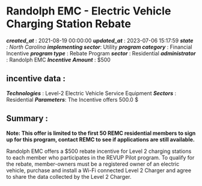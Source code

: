 # Randolph EMC - Electric Vehicle Charging Station Rebate 
 ***created_at*** : 2021-08-19 00:00:00 
 ***updated_at*** : 2023-07-06 15:17:59 
 ***state** : North Carolina 
 **implementing sector***: Utility 
 ***program category*** : Financial Incentive 
 ***program type*** : Rebate Program 
 ***sector*** : Residential 
 ***administrator*** : Randolph EMC 
 ***Incentive Amount*** : $500

 
 ## incentive data : 
 ***Technologies*** : Level-2 Electric Vehicle Service Equipment 
 ***Sectors*** : Residential 
 ***Parameters***: The Incentive offers 500.0 $ 
 
 ## Summary : 
 **Note: This offer is limited to the first 50 REMC residential members to sign
up for this program, contact REMC to see if applications are still
available.**  

Randolph EMC offers a $500 rebate incentive for Level 2 charging stations to
each member who participates in the REVUP Pilot program. To qualify for the
rebate, member-owners must be a registered owner of an electric vehicle,
purchase and install a Wi-Fi connected Level 2 Charger and agree to share the
data collected by the Level 2 Charger.

 
 